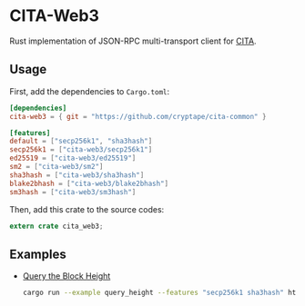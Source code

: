 # CITA-Web3

Rust implementation of JSON-RPC multi-transport client for [CITA].

[CITA]: https://github.com/cryptape/cita

## Usage

First, add the dependencies to `Cargo.toml`:

```toml
[dependencies]
cita-web3 = { git = "https://github.com/cryptape/cita-common" }

[features]
default = ["secp256k1", "sha3hash"]
secp256k1 = ["cita-web3/secp256k1"]
ed25519 = ["cita-web3/ed25519"]
sm2 = ["cita-web3/sm2"]
sha3hash = ["cita-web3/sha3hash"]
blake2bhash = ["cita-web3/blake2bhash"]
sm3hash = ["cita-web3/sm3hash"]
```

Then, add this crate to the source codes:

```rust
extern crate cita_web3;
```

## Examples

- [Query the Block Height](examples/query_height.rs)

  ```sh
  cargo run --example query_height --features "secp256k1 sha3hash" http://IP:PORT
  ```
